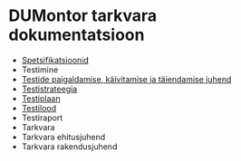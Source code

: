 # DUMontor tarkvara dokumentatsioon


* [Spetsifikatsioonid](spetsifikatsioonid/README.md)
* Testimine
 * [Testide paigaldamise, käivitamise ja täiendamise juhend](Testide_paigaldamine.md)
 * [Testistrateegia](Testistrateegia.md)
 * [Testiplaan](Testiplaan.md)
 * [Testilood](Testilood.md)
 * Testiraport
* Tarkvara
 * Tarkvara ehitusjuhend
 * Tarkvara rakendusjuhend

